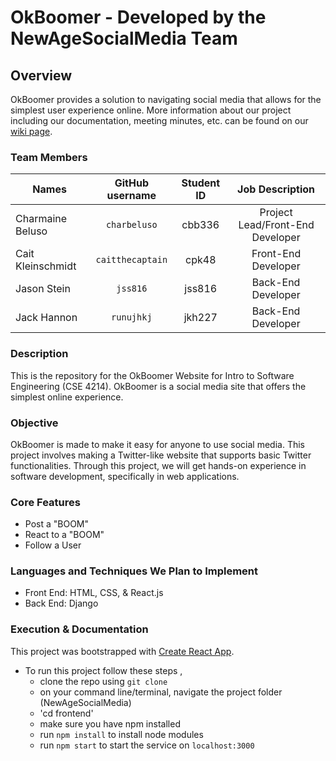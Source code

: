 # OkBoomer - Developed by the NewAgeSocialMedia Team

## Overview
OkBoomer provides a solution to navigating social media that allows for the simplest user experience online.
More information about our project including our documentation, meeting minutes, etc. can be found on our [wiki page](https://github.com/Intro-to-SE-Spring-2020/NewAgeSocialMedia/wiki).

### Team Members
| Names               | GitHub username          | Student ID   | Job Description                     |
| ------------------- |:------------------:      | :-----------:| :---------------------------------: |
| Charmaine Beluso    | `charbeluso`             | cbb336       | Project Lead/Front-End Developer    |
| Cait Kleinschmidt   | `caitthecaptain`         | cpk48        | Front-End Developer                 |
| Jason Stein         | `jss816`                 | jss816       | Back-End Developer                  |
| Jack Hannon         | `runujhkj`               | jkh227       | Back-End Developer                  |


### Description
This is the repository for the OkBoomer Website for Intro to Software Engineering (CSE 4214). OkBoomer is a social media site that offers the simplest online experience.

### Objective
OkBoomer is made to make it easy for anyone to use social media. This project involves making a Twitter-like website that supports basic Twitter functionalities. Through this project, we will get hands-on experience in software development, specifically in web applications.

### Core Features
* Post a "BOOM"
* React to a "BOOM"
* Follow a User

### Languages and Techniques We Plan to Implement
* Front End: HTML, CSS, & React.js
* Back End: Django

### Execution & Documentation
This project was bootstrapped with [Create React App](https://github.com/facebook/create-react-app).

- To run this project follow these steps ,
  - clone the repo using `git clone`
  - on your command line/terminal, navigate the project folder (NewAgeSocialMedia)
  - 'cd frontend'
  - make sure you have npm installed
  - run `npm install` to install node modules
  - run `npm start` to start the service on `localhost:3000`
